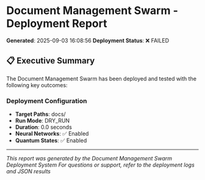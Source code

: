 # Document Management Swarm - Deployment Report

**Generated**: 2025-09-03 16:08:56
**Deployment Status**: ❌ FAILED

## 📋 Executive Summary

The Document Management Swarm has been deployed and tested with the following key outcomes:

### Deployment Configuration
- **Target Paths**: docs/
- **Run Mode**: DRY_RUN
- **Duration**: 0.0 seconds
- **Neural Networks**: ✅ Enabled
- **Quantum States**: ✅ Enabled


---

*This report was generated by the Document Management Swarm Deployment System*
*For questions or support, refer to the deployment logs and JSON results*
